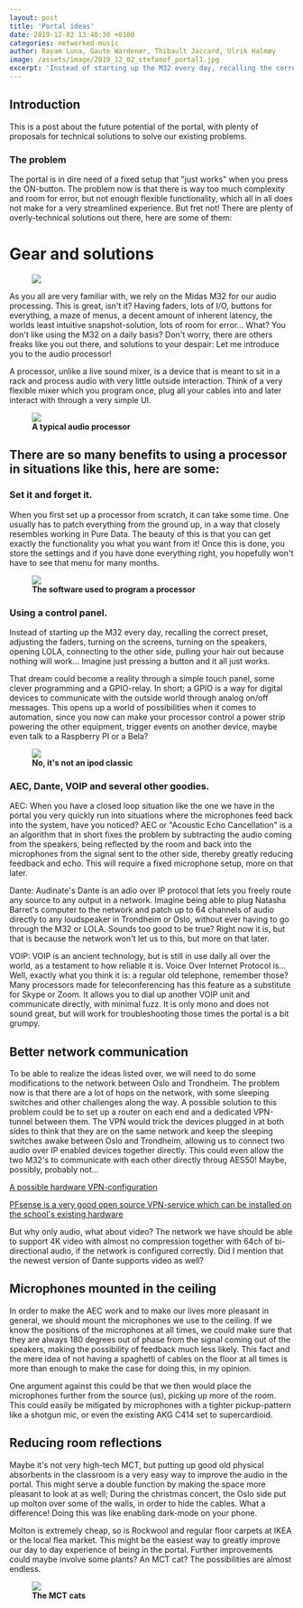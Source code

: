 ```yaml
---
layout: post
title: 'Portal ideas'
date: 2019-12-02 13:40:30 +0100
categories: networked-music
author: Rayam Luna, Gaute Wardenær, Thibault Jaccard, Ulrik Halmøy
image: /assets/image/2019_12_02_stefanof_portal1.jpg
excerpt: 'Instead of starting up the M32 every day, recalling the correct preset, adjusting the faders, turning on the screens, turning on the speakers, opening LOLA, connecting to the other side, pulling your hair out because nothing will work... Imagine just pressing a button and it all just works. '
---
```


## Introduction

This is a post about the future potential of the portal, with plenty of proposals for technical solutions to solve our existing problems.


### The problem
The portal is in dire need of a fixed setup that "just works" when you press the ON-button. The problem now is that there is way too much complexity and room for error, but not enough flexible functionality, which all in all does not make for a very streamlined experience. But fret not! There are plenty of overly-technical solutions out there, here are some of them:

# Gear and solutions
<figure>
<img src="https://drive.google.com/uc?export=view&amp;id=1-oytTKBDtcU7UkBodPdHfZXqe1lCHGZM" align="center" />
<figcaption><strong>   </strong></figcaption>
</figure>

As you all are very familiar with, we rely on the Midas M32 for our audio processing. This is great, isn't it? Having faders, lots of I/O, buttons for everything, a maze of menus, a decent amount of inherent latency, the worlds least intuitive snapshot-solution, lots of room for error... What? You don't like using the M32 on a daily basis? Don't worry, there are others freaks like you out there, and solutions to your despair: Let me introduce you to the audio processor!

A processor, unlike a live sound mixer, is a device that is meant to sit in a rack and process audio with very little outside interaction. Think of a very flexible mixer which you program once, plug all your cables into and later interact with through a very simple UI.

<figure>
<img src="/assets/image/2019_12_02_stefanof_tesira.jpg" align="center" />
<figcaption><strong> A typical audio processor </strong></figcaption>
</figure>

## There are so many benefits to using a processor in situations like this, here are some:

### Set it and forget it.

When you first set up a processor from scratch, it can take some time. One usually has to patch everything from the ground up, in a way that closely resembles working in Pure Data. The beauty of this is that you can get exactly the functionality you what you want from it! Once this is done, you store the settings and if you have done everything right, you hopefully won't have to see that menu for many months.

<figure>
<img src="/assets/image/2019_12_02_stefanof_tesira_software.png" align="center" />
<figcaption><strong>The software used to program a processor</strong></figcaption>
</figure>

### Using a control panel.
Instead of starting up the M32 every day, recalling the correct preset, adjusting the faders, turning on the screens, turning on the speakers, opening LOLA, connecting to the other side, pulling your hair out because nothing will work... Imagine just pressing a button and it all just works.

That dream could become a reality through a simple touch panel, some clever programming and a GPIO-relay. In short; a GPIO is a way for digital devices to communicate with the outside world through analog on/off messages. This opens up a world of possibilities when it comes to automation, since you now can make your processor control a power strip powering the other equipment, trigger events on another device, maybe even talk to a Raspberry PI or a Bela?

<figure>
<img src="/assets/image/2019_12_02_stefanof_biamp_controller.png" align="center" />
<figcaption><strong>No, it's not an ipod classic</strong></figcaption>
</figure>


### AEC, Dante, VOIP and several other goodies.
AEC: When you have a closed loop situation like the one we have in the portal you very quickly run into situations where the microphones feed back into the system, have you noticed? AEC or "Acoustic Echo Cancellation" is a an algorithm that in short fixes the problem by subtracting the audio coming from the speakers, being reflected by the room and back into the microphones from the signal sent to the other side, thereby greatly reducing feedback and echo. This will require a fixed microphone setup, more on that later.

Dante: Audinate's Dante is an adio over IP protocol that lets you freely route any source to any output in a network. Imagine being able to plug Natasha Barret's computer to the network and patch up to 64 channels of audio directly to any loudspeaker in Trondheim or Oslo, without ever having to go through the M32 or LOLA. Sounds too good to be true? Right now it is, but that is because the network won't let us to this, but more on that later.

VOIP: VOIP is an ancient technology, but is still in use daily all over the world, as a testament to how reliable it is. Voice Over Internet Protocol is... Well, exactly what you think it is: a regular old telephone, remember those?  Many processors made for teleconferencing has this feature as a substitute for Skype or Zoom. It allows you to dial up another VOIP unit and communicate directly, with minimal fuzz. It is only mono and does not sound great, but will work for troubleshooting those times the portal is a bit grumpy.

## Better network communication

To be able to realize the ideas listed over, we will need to do some modifications to the network between Oslo and Trondheim. The problem now is that there are a lot of hops on the network, with some sleeping switches and other challenges along the way. A possible solution to this problem could be to set up a router on each end and a dedicated VPN-tunnel between them. The VPN would trick the devices plugged in at both sides to think that they are on the same network and keep the sleeping switches awake between Oslo and Trondheim, allowing us to connect two audio over IP enabled devices together directly. This could even allow the two M32's to communicate with each other directly throug AES50! Maybe, possibly, probably not...

<a href="https://help.ubnt.com/hc/en-us/articles/115011377588-EdgeRouter-Route-Based-Site-to-Site-IPsec-VPN" target="_blank">A possible hardware VPN-configuration </a>

<a href="https://www.pfsense.org/" target="_blank"> PFsense is a very good open source VPN-service which can be installed on the school's existing hardware </a>

But why only audio, what about video?
The network we have should be able to support 4K video with almost no compression together with 64ch of bi-directional audio, if the network is configured correctly. Did I mention that the newest version of Dante supports video as well?


## Microphones mounted in the ceiling

In order to make the AEC work and to make our lives more pleasant in general, we should mount the microphones we use to the ceiling. If we know the positions of the microphones at all times, we could make sure that they are always 180 degrees out of phase from the signal coming out of the speakers, making the possibility of feedback much less likely. This fact and the mere idea of not having a spaghetti of cables on the floor at all times is more than enough to make the case for doing this, in my opinion.

One argument against this could be that we then would place the microphones further from the source (us), picking up more of the room. This could easily be mitigated by microphones with a tighter pickup-pattern like a shotgun mic, or even the existing AKG C414 set to supercardioid.

## Reducing room reflections

Maybe it's not very high-tech MCT, but putting up good old physical absorbents in the classroom is a very easy way to improve the audio in the portal. This might serve a double function by making the space more pleasant to look at as well; During the christmas concert, the Oslo side put up molton over some of the walls, in order to hide the cables. What a difference! Doing this was like enabling dark-mode on your phone.

Molton is extremely cheap, so is Rockwool and regular floor carpets at IKEA or the local flea market. This might be the easiest way to greatly improve our day to day experience of being in the portal. Further improvements could maybe involve some plants? An MCT cat? The possibilities are almost endless.
<figure>
<img src="/assets/image/2019_12_02_stefanof_cat.jpg" align="center" />
<figcaption><strong>The MCT cats</strong></figcaption>
</figure>
